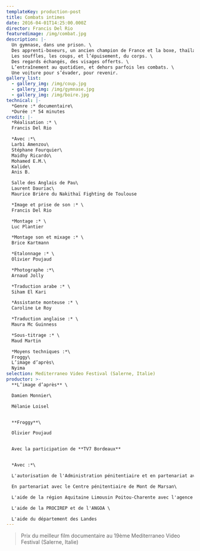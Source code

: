 ```yaml
---
templateKey: production-post
title: Combats intimes
date: 2016-04-01T14:25:00.000Z
director: Francis Del Rio
featuredimage: /img/combat.jpg
description: |-
  Un gymnase, dans une prison. \
  Des apprenti-boxeurs, un ancien champion de France et la boxe, thaïlandaise. \
  Les souffles, les coups, et l’épuisement, du corps. \
  Des regards échangés, des visages offerts. \
  L’entraînement au quotidien, et dehors parfois les combats. \
  Une voiture pour s’évader, pour revenir.
gallery_list:
  - gallery_img: /img/coup.jpg
  - gallery_img: /img/gymnase.jpg
  - gallery_img: /img/boire.jpg
technical: |-
  *Genre :* documentaire\
  *Durée :* 54 minutes
credit: |-
  *Réalisation :* \
  Francis Del Rio

  *Avec :*\
  Larbi Amenzou\
  Stéphane Fourquier\
  Maidhy Ricardo\
  Mohamed E.M.\
  Kalide\
  Anis B.

  Salle des Anglais de Pau\
  Laurent Dauriac\
  Maurice Brière du Nakithaï Fighting de Toulouse

  *Image et prise de son :* \
  Francis Del Rio

  *Montage :* \
  Luc Plantier

  *Montage son et mixage :* \
  Brice Kartmann

  *Etalonnage :* \
  Olivier Poujaud

  *Photographe :*\
  Arnaud Jolly

  *Traduction arabe :* \
  Siham El Kari

  *Assistante monteuse :* \
  Caroline Le Roy

  *Traduction anglaise :* \
  Maura Mc Guinness

  *Sous-titrage :* \
  Maud Martin

  *Moyens techniques :*\
  Froggy\
  L’image d’après\
  Nyima
selection: Mediterraneo Video Festival (Salerne, Italie)
productor: >-
  **L’image d’après** \

  Damien Monnier\

  Mélanie Loisel


  **Froggy**\

  Olivier Poujaud


  Avec la participation de **TV7 Bordeaux**


  *Avec :*\

  L'autorisation de l'Administration pénitentiaire et en partenariat avec la direction inter-régionale des Services pénitentiaires de Bordeaux\

  En partenariat avec le Centre pénitentiaire de Mont de Marsan\

  L'aide de la région Aquitaine Limousin Poitou-Charente avec l'agence ECLA et de Ciclic-Région Centre Val de Loire en partenariat avec le CNC\

  L'aide de la PROCIREP et de l'ANGOA \

  L'aide du département des Landes
---
```

> Prix du meilleur film documentaire au 19ème Mediterraneo Video Festival (Salerne, Italie)
